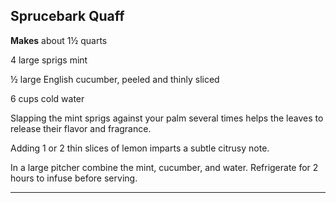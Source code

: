 ﻿## Sprucebark Quaff

**Makes** about 1½ quarts

4 large sprigs mint

½ large English cucumber, peeled and thinly sliced

6 cups cold water

Slapping the mint sprigs against your palm several times helps the leaves to release their flavor and fragrance.

Adding 1 or 2 thin slices of lemon imparts a subtle citrusy note.

In a large pitcher combine the mint, cucumber, and water. Refrigerate for 2 hours to infuse before serving.

---


